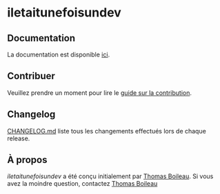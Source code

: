 # iletaitunefoisundev

## Documentation
La documentation est disponible [ici](/docs/index.md).

## Contribuer
Veuillez prendre un moment pour lire le [guide sur la contribution](/CONTRIBUTING.md).

## Changelog
[CHANGELOG.md](/CHANGELOG.md) liste tous les changements effectués lors de chaque release.

## À propos
*iletaitunefoisundev* a été conçu initialement par [Thomas Boileau](https://github.com/TBoileau). Si vous avez la moindre question, contactez [Thomas Boileau](mailto:t-boileau@email.com?subject=[Github]%20iletaitunefoisundev)
